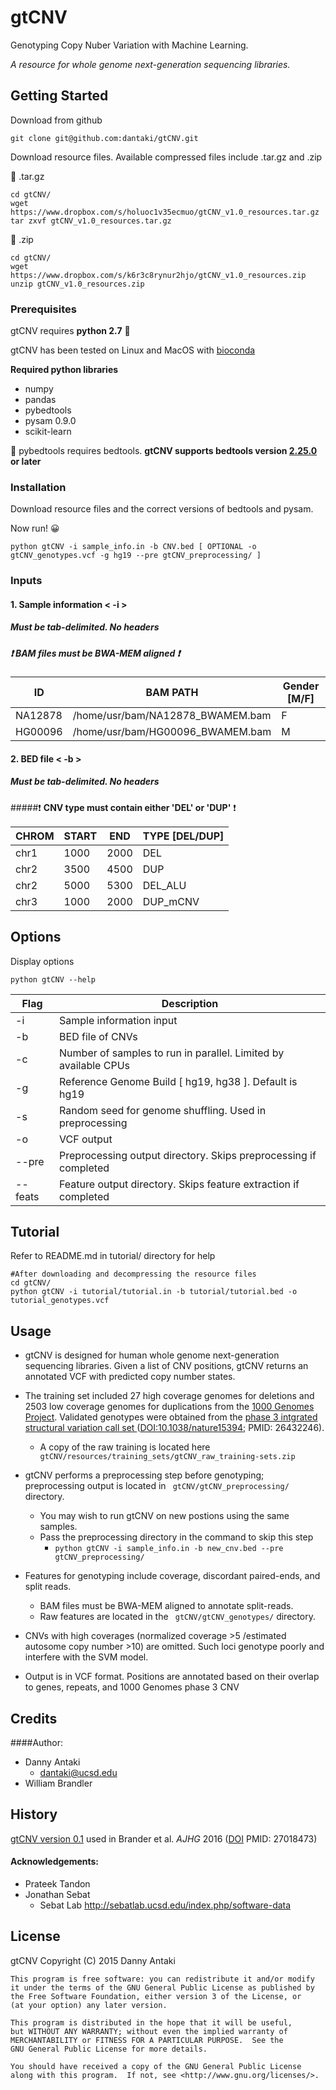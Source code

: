 gtCNV
=====
Genotyping Copy Nuber Variation with Machine Learning. 

*A resource for whole genome next-generation sequencing libraries.* 

## Getting Started

Download from github
``` 
git clone git@github.com:dantaki/gtCNV.git
```
Download resource files. Available compressed files include .tar.gz and .zip 

:floppy_disk: .tar.gz
```
cd gtCNV/
wget https://www.dropbox.com/s/holuoc1v35ecmuo/gtCNV_v1.0_resources.tar.gz
tar zxvf gtCNV_v1.0_resources.tar.gz
```
:floppy_disk: .zip
```
cd gtCNV/ 
wget https://www.dropbox.com/s/k6r3c8rynur2hjo/gtCNV_v1.0_resources.zip
unzip gtCNV_v1.0_resources.zip
```
### Prerequisites 

gtCNV requires **python 2.7** :snake:

gtCNV has been tested on Linux and MacOS with [bioconda](https://bioconda.github.io/)

**Required python libraries**

* numpy
* pandas
* pybedtools 
* pysam 0.9.0 
* scikit-learn


:wrench: pybedtools requires bedtools. **gtCNV supports bedtools version [2.25.0](https://github.com/arq5x/bedtools2/releases) or later**

### Installation

Download resource files and the correct versions of bedtools and pysam. 

Now run! :grinning:

```
python gtCNV -i sample_info.in -b CNV.bed [ OPTIONAL -o gtCNV_genotypes.vcf -g hg19 --pre gtCNV_preprocessing/ ]
```
### Inputs

#### 1. Sample information < -i >

##### Must be tab-delimited. No headers

##### :heavy_exclamation_mark: **BAM files must be BWA-MEM aligned** :heavy_exclamation_mark:

ID | BAM PATH | Gender [M/F]
--- | --- | --- 
NA12878 | /home/usr/bam/NA12878_BWAMEM.bam | F
HG00096 | /home/usr/bam/HG00096_BWAMEM.bam | M

#### 2. BED file < -b > 

##### Must be tab-delimited. No headers

#####:heavy_exclamation_mark: **CNV type must contain either 'DEL' or 'DUP'** :heavy_exclamation_mark:

CHROM | START | END | TYPE [DEL/DUP]
--- | --- | --- | --- 
chr1 | 1000 | 2000 | DEL 
chr2 | 3500 | 4500 | DUP
chr2 | 5000 | 5300 | DEL_ALU
chr3 | 1000 | 2000 | DUP_mCNV

## Options

Display options

```
python gtCNV --help
```

Flag | Description
--- | ------------
-i | Sample information input
-b | BED file of CNVs
-c | Number of samples to run in parallel. Limited by available CPUs
-g | Reference Genome Build [ hg19, hg38 ]. Default is hg19
-s | Random seed for genome shuffling. Used in preprocessing
-o | VCF output 
--pre | Preprocessing output directory. Skips preprocessing if completed
--feats | Feature output directory. Skips feature extraction if completed

## Tutorial

Refer to README.md in tutorial/ directory for help

```
#After downloading and decompressing the resource files
cd gtCNV/
python gtCNV -i tutorial/tutorial.in -b tutorial/tutorial.bed -o tutorial_genotypes.vcf
```

## Usage 

* gtCNV is designed for human whole genome next-generation sequencing libraries. Given a list of CNV positions, gtCNV returns an annotated VCF with predicted copy number states.

* The training set included 27 high coverage genomes for deletions and 2503 low coverage genomes for duplications from the [1000 Genomes Project](http://www.1000genomes.org/). Validated genotypes were obtained from the [phase 3 intgrated structural variation call set ](ftp://ftp-trace.ncbi.nih.gov/1000genomes/ftp/phase3/integrated_sv_map/ALL.wgs.integrated_sv_map_v2.20130502.svs.genotypes.vcf.gz)([DOI:10.1038/nature15394](http://dx.doi.org/10.1038%2Fnature15394); PMID:    26432246). 

   * A copy of the raw training is located here ` gtCNV/resources/training_sets/gtCNV_raw_training-sets.zip`

* gtCNV performs a preprocessing step before genotyping; preprocessing output is located in ` gtCNV/gtCNV_preprocessing/` directory. 
   * You may wish to run gtCNV on new postions using the same samples. 
   * Pass the preprocessing directory in the command to skip this step 
      * `python gtCNV -i sample_info.in -b new_cnv.bed --pre gtCNV_preprocessing/`

* Features for genotyping include coverage, discordant paired-ends, and split reads. 
   * BAM files must be BWA-MEM aligned to annotate split-reads. 
   * Raw features are located in the ` gtCNV/gtCNV_genotypes/` directory. 

* CNVs with high coverages (normalized coverage >5 /estimated autosome copy number >10) are omitted. Such loci genotype poorly and interfere with the SVM model. 

* Output is in VCF format. Positions are annotated based on their overlap to genes, repeats, and 1000 Genomes phase 3 CNV

## Credits

####Author:

* Danny Antaki
    * dantaki@ucsd.edu
* William Brandler

## History

[gtCNV version 0.1](https://github.com/dantaki/gtCNV/tree/Version-0.1) used in Brander et al. *AJHG* 2016 ([DOI](http://dx.doi.org/10.1016/j.ajhg.2016.02.018) PMID:    27018473)

#### Acknowledgements: 

* Prateek Tandon 
* Jonathan Sebat
    * Sebat Lab http://sebatlab.ucsd.edu/index.php/software-data

## License

gtCNV
    Copyright (C) 2015  Danny Antaki

    This program is free software: you can redistribute it and/or modify
    it under the terms of the GNU General Public License as published by
    the Free Software Foundation, either version 3 of the License, or
    (at your option) any later version.

    This program is distributed in the hope that it will be useful,
    but WITHOUT ANY WARRANTY; without even the implied warranty of
    MERCHANTABILITY or FITNESS FOR A PARTICULAR PURPOSE.  See the
    GNU General Public License for more details.

    You should have received a copy of the GNU General Public License
    along with this program.  If not, see <http://www.gnu.org/licenses/>.
